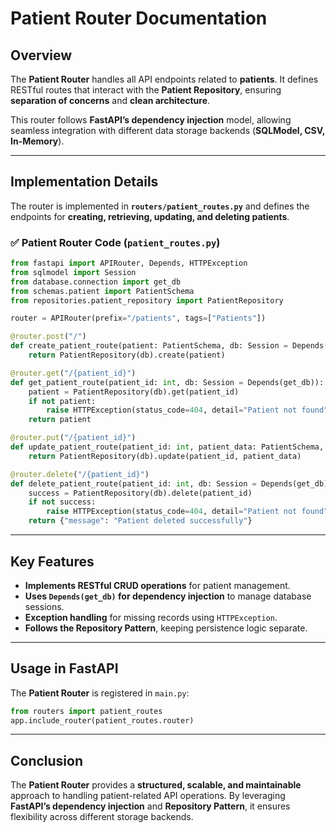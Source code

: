 # **Patient Router Documentation**

## **Overview**
The **Patient Router** handles all API endpoints related to **patients**. It defines RESTful routes that interact with the **Patient Repository**, ensuring **separation of concerns** and **clean architecture**.

This router follows **FastAPI’s dependency injection** model, allowing seamless integration with different data storage backends (**SQLModel, CSV, In-Memory**).

---

## **Implementation Details**
The router is implemented in **`routers/patient_routes.py`** and defines the endpoints for **creating, retrieving, updating, and deleting patients**.

### **✅ Patient Router Code (`patient_routes.py`)**
```python
from fastapi import APIRouter, Depends, HTTPException
from sqlmodel import Session
from database.connection import get_db
from schemas.patient import PatientSchema
from repositories.patient_repository import PatientRepository

router = APIRouter(prefix="/patients", tags=["Patients"])

@router.post("/")
def create_patient_route(patient: PatientSchema, db: Session = Depends(get_db)):
    return PatientRepository(db).create(patient)

@router.get("/{patient_id}")
def get_patient_route(patient_id: int, db: Session = Depends(get_db)):
    patient = PatientRepository(db).get(patient_id)
    if not patient:
        raise HTTPException(status_code=404, detail="Patient not found")
    return patient

@router.put("/{patient_id}")
def update_patient_route(patient_id: int, patient_data: PatientSchema, db: Session = Depends(get_db)):
    return PatientRepository(db).update(patient_id, patient_data)

@router.delete("/{patient_id}")
def delete_patient_route(patient_id: int, db: Session = Depends(get_db)):
    success = PatientRepository(db).delete(patient_id)
    if not success:
        raise HTTPException(status_code=404, detail="Patient not found")
    return {"message": "Patient deleted successfully"}
```

---

## **Key Features**
- **Implements RESTful CRUD operations** for patient management.
- **Uses `Depends(get_db)` for dependency injection** to manage database sessions.
- **Exception handling** for missing records using `HTTPException`.
- **Follows the Repository Pattern**, keeping persistence logic separate.

---

## **Usage in FastAPI**
The **Patient Router** is registered in `main.py`:
```python
from routers import patient_routes
app.include_router(patient_routes.router)
```

---

## **Conclusion**
The **Patient Router** provides a **structured, scalable, and maintainable** approach to handling patient-related API operations. By leveraging **FastAPI’s dependency injection** and **Repository Pattern**, it ensures flexibility across different storage backends.

